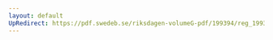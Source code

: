 ```yaml
---
layout: default
UpRedirect: https://pdf.swedeb.se/riksdagen-volumeG-pdf/199394/reg_199394/reg_199394_0422.pdf
---
```

